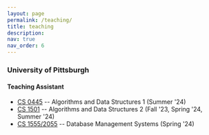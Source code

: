 ```yaml
---
layout: page
permalink: /teaching/
title: teaching
description: 
nav: true
nav_order: 6
---
```


### University of Pittsburgh

#### Teaching Assistant

* [CS 0445](https://courses.sci.pitt.edu/courses/view/CS-445) -- Algorithms and Data Structures 1 (Summer '24)
* [CS 1501](https://courses.sci.pitt.edu/courses/view/CS-1501) -- Algorithms and Data Structures 2 (Fall '23, Spring '24, Summer '24)
* [CS 1555/2055](https://courses.sci.pitt.edu/courses/view/CS-1555) -- Database Management Systems (Spring '24)